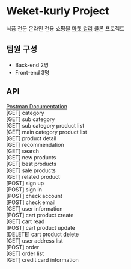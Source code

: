 # Weket-kurly Project 
식품 전문 온라인 전용 쇼핑몰 [마켓 컬리](https://www.kurly.com/shop/main/index.php) 클론 프로젝트

## 팀원 구성
- Back-end 2명
- Front-end 3명 

## API
[Postman Documentation](https://lahanhotel.postman.co/collections/10398712-5faf389a-97cb-4821-9361-3f30ba875a00?version=latest&workspace=d7f5a55d-4000-4c2c-9009-b4de89ee6806#e162fc1c-abc1-4fa3-a8f7-032ae7f38860)  
[GET]    category  
[GET]    sub category  
[GET]    sub category product list  
[GET]    main category product list  
[GET]    product detail  
[GET]    recommendation  
[GET]    search  
[GET]    new products  
[GET]    best products  
[GET]    sale products  
[GET]    related product  
[POST]   sign up  
[POST]   sign in  
[POST]   check account  
[POST]   check email  
[GET]    user information  
[POST]   cart product create  
[GET]    cart read  
[POST]   cart product update  
[DELETE] cart product delete  
[GET]    user address list  
[POST]   order  
[GET]    order list  
[GET]    credit card information  
